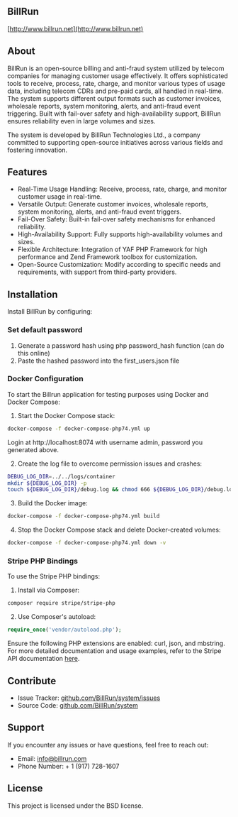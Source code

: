 ## BillRun
[http://www.billrun.net](http://www.billrun.net)

## About
BillRun is an open-source billing and anti-fraud system utilized by telecom companies for managing customer usage effectively. It offers sophisticated tools to receive, process, rate, charge, and monitor various types of usage data, including telecom CDRs and pre-paid cards, all handled in real-time. The system supports different output formats such as customer invoices, wholesale reports, system monitoring, alerts, and anti-fraud event triggering. Built with fail-over safety and high-availability support, BillRun ensures reliability even in large volumes and sizes.

The system is developed by BillRun Technologies Ltd., a company committed to supporting open-source initiatives across various fields and fostering innovation.

## Features
- Real-Time Usage Handling: Receive, process, rate, charge, and monitor customer usage in real-time.
- Versatile Output: Generate customer invoices, wholesale reports, system monitoring, alerts, and anti-fraud event triggers.
- Fail-Over Safety: Built-in fail-over safety mechanisms for enhanced reliability.
- High-Availability Support: Fully supports high-availability volumes and sizes.
- Flexible Architecture: Integration of YAF PHP Framework for high performance and Zend Framework toolbox for customization.
- Open-Source Customization: Modify according to specific needs and requirements, with support from third-party providers.

## Installation
Install BillRun by configuring:

### Set default password
1. Generate a password hash using php password_hash function (can do this online)
2. Paste the hashed password into the first_users.json file

### Docker Configuration

To start the Billrun application for testing purposes using Docker and Docker Compose:

1. Start the Docker Compose stack:

```bash
docker-compose -f docker-compose-php74.yml up
```
Login at http://localhost:8074 with username admin, password you generated above.

2. Create the log file to overcome permission issues and crashes:

```bash
DEBUG_LOG_DIR=../../logs/container
mkdir ${DEBUG_LOG_DIR} -p
touch ${DEBUG_LOG_DIR}/debug.log && chmod 666 ${DEBUG_LOG_DIR}/debug.log
```

3. Build the Docker image:

```bash
docker-compose -f docker-compose-php74.yml build
```

4. Stop the Docker Compose stack and delete Docker-created volumes:

```bash
docker-compose -f docker-compose-php74.yml down -v
```

### Stripe PHP Bindings

To use the Stripe PHP bindings:

1. Install via Composer:

```bash
composer require stripe/stripe-php
```

2. Use Composer's autoload:

```php
require_once('vendor/autoload.php');
```

Ensure the following PHP extensions are enabled: curl, json, and mbstring. For more detailed documentation and usage examples, refer to the Stripe API documentation [here](https://stripe.com/docs/api).

## Contribute
- Issue Tracker: [github.com/BillRun/system/issues](https://github.com/BillRun/system/pulls)
- Source Code: [github.com/BillRun/system](https://github.com/BillRun/system)

## Support
If you encounter any issues or have questions, feel free to reach out:
- Email: info@billrun.com
- Phone Number: + 1 (917) 728-1607

## License
This project is licensed under the BSD license.


